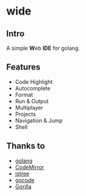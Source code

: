 # wide #

## Intro ##
A simple <b>W</b>eb **IDE** for golang.

## Features ##

* Code Highlight
* Autocomplete
* Format
* Run & Output
* Multiplayer
* Projects
* Navigation & Jump
* Shell


## Thanks to ##

* [golang](http://golang.org)
* [CodeMirror](https://github.com/marijnh/CodeMirror)
* [jstree](https://github.com/vakata/jstree) 
* [gocode](https://github.com/nsf/gocode)
* [Gorilla](https://github.com/gorilla)
